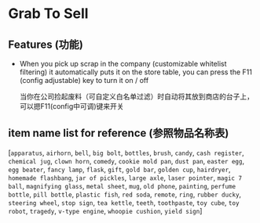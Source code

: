 # Grab To Sell

## Features (功能)

- When you pick up scrap in the company (customizable whitelist filtering) it automatically puts it on the store table, you can press the F11 (config adjustable) key to turn it on / off

  当你在公司捡起废料（可自定义白名单过滤）时自动将其放到商店的台子上，可以摁F11(config中可调)键来开关

## item name list for reference (参照物品名称表)

[`apparatus`, `airhorn`, `bell`, `big bolt`, `bottles`, `brush`, `candy`, `cash register`, `chemical jug`, `clown horn`, `comedy`, `cookie mold pan`, `dust pan`, `easter egg`, `egg beater`, `fancy lamp`, `flask`, `gift`, `gold bar`, `golden cup`, `hairdryer`, `homemade flashbang`, `jar of pickles`, `large axle`, `laser pointer`, `magic 7 ball`, `magnifying glass`, `metal sheet`, `mug`, `old phone`, `painting`, `perfume bottle`, `pill bottle`, `plastic fish`, `red soda`, `remote`, `ring`, `rubber ducky`, `steering wheel`, `stop sign`, `tea kettle`, `teeth`, `toothpaste`, `toy cube`, `toy robot`, `tragedy`, `v-type engine`, `whoopie cushion`, `yield sign`]



